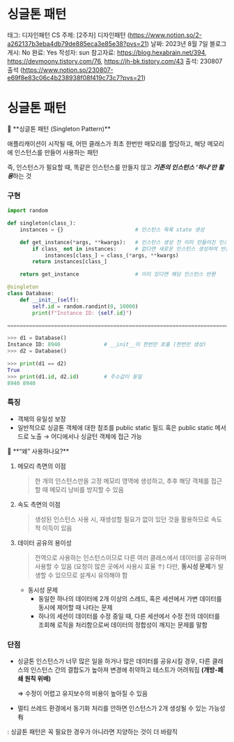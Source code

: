 # 싱글톤 패턴

태그: 디자인패턴
CS 주제:  [2주차] 디자인패턴 (https://www.notion.so/2-a262137b3eba4db79de885eca3e85e38?pvs=21)
날짜: 2023년 8월 7일
블로그 게시: No
완료: Yes
작성자: sun
참고자료: https://blog.hexabrain.net/394, https://devmoony.tistory.com/76, https://jh-bk.tistory.com/43
출석: 230807 출석 (https://www.notion.so/230807-e69f8e83c06c4b238938f08f419c73c7?pvs=21)

# 싱글톤 패턴

<aside>
📢 **싱글톤 패턴 (Singleton Pattern)**

애플리캐이션이 시작될 때, 어떤 클래스가 최초 한번만 매모리를 할당하고, 해당 메모리에 인스턴스를 만들어 사용하는 패턴

즉, 인스턴스가 필요할 때, 똑같은 인스턴스를 만들지 않고 ***기존의 인스턴스 ‘하나’만 활용***하는 것

</aside>

  

### 구현

```python
import random

def singleton(class_):
    instances = {}                       # 인스턴스 목록 state 생성

    def get_instance(*args, **kwargs):   # 인스턴스 생성 전 이미 만들어진 인스턴스인지 판단
        if class_ not in instances:      # 없다면 새로운 인스턴스 생성하여 반환
            instances[class_] = class_(*args, **kwargs)
        return instances[class_]

    return get_instance                  # 이미 있다면 해당 인스턴스 반환

@singleton
class Database:
    def __init__(self):
        self.id = random.randint(0, 10000)
        print(f"Instance ID: {self.id}")

=============================================================================

>>> d1 = Database()
Instance ID: 8940              # __init__이 한번만 호출 (한번만 생성)
>>> d2 = Database()

>>> print(d1 == d2)
True
>>> print(d1.id, d2.id)        # 주소값이 동일
8940 8940
```

### 특징

- 객체의 유일성 보장
- 일반적으로 싱글톤 객체에 대한 참조를 public static 필드 혹은 public static 메서드로 노출 
→ 어디에서나 싱글턴 객체에 접근 가능

<aside>
📢 **“왜” 사용하나요?**

1. 메모리 측면의 이점
    
    > 한 개의 인스턴스만을 고정 메모리 영역에  생성하고, 추후 해당 객체를  접근할 때 메모리 낭비를 방지할 수 있음
    > 

1. 속도 측면의 이점 
    
    > 생성된 인스턴스 사용 시, 재생성할 필요가 없이 있던 것을 활용하므로 속도적 이득이 있음
    > 
    
        
    
2. 데이터 공유의 용이성 
    
    > 전역으로 사용하는 인스턴스이므로 다른 여러 클래스에서 데이터를 공유하며 사용할 수 있음 (요청이 많은 곳에서 사용시 효율 ↑) 
    다만, **동시성 문제**가 발생할 수 있으므로 설계시 유의해야 함
    > 
    - 동시성 문제
        - 동일한 하나의 데이터에 2개 이상의 스레드, 혹은 세션에서 가변 데이터를 동시에 제어할 때 나타는 문제
        - 하나의 세션이 데이터를 수정 중일 때, 다른 세션에서 수정 전의 데이터를 조회해 로직을 처리함으로써 데이터의 정합성이 깨지는 문제를 말함
        
</aside>

### 단점

- 싱글톤 인스턴스가 너무 많은 일을 하거나 많은 데이터를 공유시킬 경우, 다른 클래스의 인스턴스 간의 결합도가 높아져 변경에 취약하고 테스트가 어려워짐 **(개방-폐쇄 원칙 위배)**
    
    ⇒ 수정이 어렵고 유지보수의 비용이 높아질 수 있음
    
- 멀티 쓰레드 환경에서 동기화 처리를 안하면 인스턴스가 2개 생성될 수 있는 가능성 有

: 싱글톤 패턴은 꼭 필요한 경우가 아니라면 지양하는 것이 더 바람직